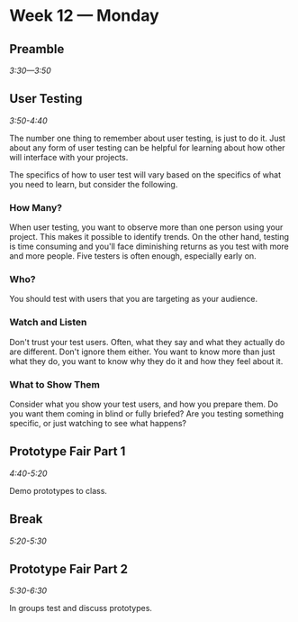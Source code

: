 # Week 12 — Monday

## Preamble
*3:30—3:50*

## User Testing
*3:50-4:40*

The number one thing to remember about user testing, is just to do it. Just about any form of user testing can be helpful for learning about how other will interface with your projects.

The specifics of how to user test will vary based on the specifics of what you need to learn, but consider the following.

### How Many?
When user testing, you want to observe more than one person using your project. This makes it possible to identify trends. On the other hand, testing is time consuming and you'll face diminishing returns as you test with more and more people. Five testers is often enough, especially early on.

### Who?
You should test with users that you are targeting as your audience.

### Watch and Listen
Don't trust your test users. Often, what they say and what they actually do are different. Don't ignore them either. You want to know more than just what they do, you want to know why they do it and how they feel about it.

### What to Show Them
Consider what you show your test users, and how you prepare them. Do you want them coming in blind or fully briefed? Are you testing something specific, or just watching to see what happens?


## Prototype Fair Part 1
*4:40-5:20*

Demo prototypes to class.

## Break
*5:20-5:30*

## Prototype Fair Part 2
*5:30-6:30*

In groups test and discuss prototypes.
